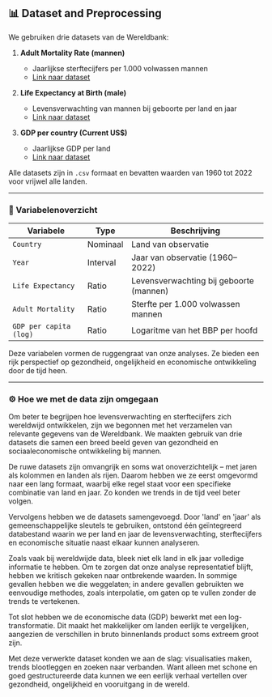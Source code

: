 ## 📊 Dataset and Preprocessing

We gebruiken drie datasets van de Wereldbank:

1. **Adult Mortality Rate (mannen)**  
   - Jaarlijkse sterftecijfers per 1.000 volwassen mannen  
   - [Link naar dataset](https://data360.worldbank.org/en/indicator/WB_HNP_SP_DYN_AMRT?recentYear=false&sex=M)

2. **Life Expectancy at Birth (male)**  
   - Levensverwachting van mannen bij geboorte per land en jaar  
   - [Link naar dataset](https://data360.worldbank.org/en/indicator/WB_WDI_SP_DYN_LE00_MA_IN)

3. **GDP per country (Current US$)**  
   - Jaarlijkse GDP per land  
   - [Link naar dataset](https://data.worldbank.org/indicator/NY.GDP.MKTP.CD?end=2023&start=2023&utm_source=chatgpt.com&view=map&year=1960)

Alle datasets zijn in `.csv` formaat en bevatten waarden van 1960 tot 2022 voor vrijwel alle landen.

---

### 🧾 Variabelenoverzicht

| Variabele              | Type      | Beschrijving                                 |
|------------------------|-----------|----------------------------------------------|
| `Country`              | Nominaal  | Land van observatie                          |
| `Year`                 | Interval  | Jaar van observatie (1960–2022)              |
| `Life Expectancy`      | Ratio     | Levensverwachting bij geboorte (mannen)      |
| `Adult Mortality`      | Ratio     | Sterfte per 1.000 volwassen mannen           |
| `GDP per capita (log)` | Ratio     | Logaritme van het BBP per hoofd              |

Deze variabelen vormen de ruggengraat van onze analyses. Ze bieden een rijk perspectief op gezondheid, ongelijkheid en economische ontwikkeling door de tijd heen.

---

### ⚙️ Hoe we met de data zijn omgegaan

Om beter te begrijpen hoe levensverwachting en sterftecijfers zich wereldwijd ontwikkelen, zijn we begonnen met het verzamelen van relevante gegevens van de Wereldbank. We maakten gebruik van drie datasets die samen een breed beeld geven van gezondheid en sociaaleconomische ontwikkeling bij mannen.

De ruwe datasets zijn omvangrijk en soms wat onoverzichtelijk – met jaren als kolommen en landen als rijen. Daarom hebben we ze eerst omgevormd naar een lang formaat, waarbij elke regel staat voor een specifieke combinatie van land en jaar. Zo konden we trends in de tijd veel beter volgen.

Vervolgens hebben we de datasets samengevoegd. Door 'land' en 'jaar' als gemeenschappelijke sleutels te gebruiken, ontstond één geïntegreerd databestand waarin we per land en jaar de levensverwachting, sterftecijfers en economische situatie naast elkaar kunnen analyseren.

Zoals vaak bij wereldwijde data, bleek niet elk land in elk jaar volledige informatie te hebben. Om te zorgen dat onze analyse representatief blijft, hebben we kritisch gekeken naar ontbrekende waarden. In sommige gevallen hebben we die weggelaten; in andere gevallen gebruikten we eenvoudige methodes, zoals interpolatie, om gaten op te vullen zonder de trends te vertekenen.

Tot slot hebben we de economische data (GDP) bewerkt met een log-transformatie. Dit maakt het makkelijker om landen eerlijk te vergelijken, aangezien de verschillen in bruto binnenlands product soms extreem groot zijn.

Met deze verwerkte dataset konden we aan de slag: visualisaties maken, trends blootleggen en zoeken naar verbanden. Want alleen met schone en goed gestructureerde data kunnen we een eerlijk verhaal vertellen over gezondheid, ongelijkheid en vooruitgang in de wereld.
